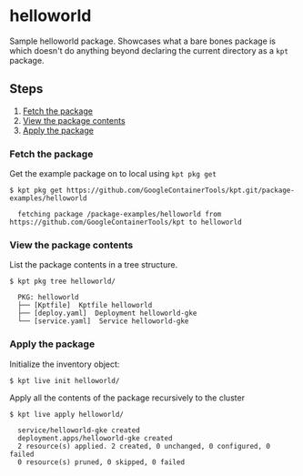 # helloworld

Sample helloworld package. Showcases what a bare bones package is which
doesn't do anything beyond declaring the current directory as a `kpt` package.

## Steps

1. [Fetch the package](#fetch-the-package)
2. [View the package contents](#view-the-package-contents)
3. [Apply the package](#apply-the-package)

### Fetch the package

Get the example package on to local using `kpt pkg get`

    $ kpt pkg get https://github.com/GoogleContainerTools/kpt.git/package-examples/helloworld

      fetching package /package-examples/helloworld from https://github.com/GoogleContainerTools/kpt to helloworld

### View the package contents

List the package contents in a tree structure.

    $ kpt pkg tree helloworld/

      PKG: helloworld
      ├── [Kptfile]  Kptfile helloworld
      ├── [deploy.yaml]  Deployment helloworld-gke
      └── [service.yaml]  Service helloworld-gke

### Apply the package

Initialize the inventory object:

    $ kpt live init helloworld/

Apply all the contents of the package recursively to the cluster

    $ kpt live apply helloworld/

      service/helloworld-gke created
      deployment.apps/helloworld-gke created
      2 resource(s) applied. 2 created, 0 unchanged, 0 configured, 0 failed
      0 resource(s) pruned, 0 skipped, 0 failed
